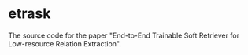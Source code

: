 # etrask
The source code for the paper "End-to-End Trainable Soft Retriever for Low-resource Relation Extraction".
